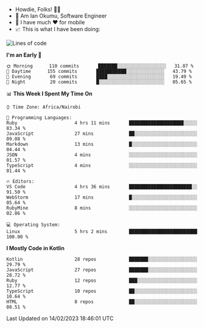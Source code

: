 
* Howdie, Folks! 👋🤓
* 🤪 Am Ian Okumu, Software Engineer
* 📱 I have much ❤️ for mobile
* 📈 This is what I have been doing:
  
<!-- <a href="https://otsembo.github.io/OtsemboPortfolio/" style="margin-right:.5%; margin-top=.5%;">
  <img align="center" src="https://github-readme-stats.vercel.app/api/top-langs/?username=otsembo&layout=compact" />
</a> -->

<!--START_SECTION:waka-->
![Lines of code](https://img.shields.io/badge/From%20Hello%20World%20I%27ve%20Written-863%20Thousand%20lines%20of%20code-blue)

**I'm an Early 🐤** 

```text
🌞 Morning      110 commits       ███████░░░░░░░░░░░░░░░░░░   31.07 % 
🌆 Daytime      155 commits       ███████████░░░░░░░░░░░░░░   43.79 % 
🌃 Evening       69 commits       ████░░░░░░░░░░░░░░░░░░░░░   19.49 % 
🌙 Night         20 commits       █░░░░░░░░░░░░░░░░░░░░░░░░   05.65 % 

```


📊 **This Week I Spent My Time On** 

```text
⌚︎ Time Zone: Africa/Nairobi

💬 Programming Languages: 
Ruby                     4 hrs 11 mins       ████████████████████░░░░░   83.34 % 
JavaScript               27 mins             ██░░░░░░░░░░░░░░░░░░░░░░░   09.08 % 
Markdown                 13 mins             █░░░░░░░░░░░░░░░░░░░░░░░░   04.44 % 
JSON                     4 mins              ░░░░░░░░░░░░░░░░░░░░░░░░░   01.57 % 
TypeScript               4 mins              ░░░░░░░░░░░░░░░░░░░░░░░░░   01.44 % 

🔥 Editors: 
VS Code                  4 hrs 36 mins       ███████████████████████░░   91.50 % 
WebStorm                 17 mins             █░░░░░░░░░░░░░░░░░░░░░░░░   05.64 % 
RubyMine                 8 mins              ░░░░░░░░░░░░░░░░░░░░░░░░░   02.86 % 

💻 Operating System: 
Linux                    5 hrs 2 mins        █████████████████████████   100.00 % 

```

**I Mostly Code in Kotlin** 

```text
Kotlin                   28 repos            ███████░░░░░░░░░░░░░░░░░░   29.79 % 
JavaScript               27 repos            ███████░░░░░░░░░░░░░░░░░░   28.72 % 
Ruby                     12 repos            ███░░░░░░░░░░░░░░░░░░░░░░   12.77 % 
TypeScript               10 repos            ██░░░░░░░░░░░░░░░░░░░░░░░   10.64 % 
HTML                     8 repos             ██░░░░░░░░░░░░░░░░░░░░░░░   08.51 % 

```



 Last Updated on 14/02/2023 18:46:01 UTC
<!--END_SECTION:waka-->

<br />
<br />
<br />
<br />
<br />
  
  </div>
<!---
otsembo/otsembo is a ✨ special ✨ repository because its `README.md` (this file) appears on your GitHub profile.
You can click the Preview link to take a look at your changes.
--->
